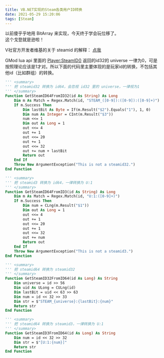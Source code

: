 ```yaml
---
title: VB.NET实现的Steam各类用户ID转换
date: 2021-05-29 15:20:06
tags: [Steam]
---
```

以前傻乎乎地用 BitArray 来实现，今天终于学会玩位移了。   
这个戈登就是逊啦！   

V社官方开发者维基的关于 steamid 的解释： [点我](https://developer.valvesoftware.com/wiki/SteamID:zh-cn)  

GMod lua api 里面的 [Player:SteamID()](https://wiki.facepunch.com/gmod/Player:SteamID) 返回的id32的 universe 一律为0，可是按照理论应该是1才对。所以下面的代码里主要体现的是玩家id的转换，不包括其他id（比如群组）的转换。    

```vb
''' <summary>
''' 把 steamid32 转换为 id64，会忽视 id32 里的 universe，一律视为1
''' </summary>
Function GetSteamID64FromID32(id As String) As Long
    Dim m As Match = Regex.Match(id, "STEAM_([0-9]):([0-9]):([0-9]+)")
    If m.Success Then
        Dim lastBit As Byte = If(m.Result("$2").Equals("1"), 1, 0)
        Dim num As Integer = CInt(m.Result("$3"))
        num <<= 1
        Dim out As Long = 1
        out <<= 4
        out += 1
        out <<= 20
        out += 1
        out <<= 32
        out += num + lastBit
        Return out
    End If
    Throw New ArgumentException("This is not a steamid32.")
End Function

''' <summary>
''' 把 steamid3 转换为 id64，一律转换为 U:1
''' </summary>
Function GetSteamID64FromID3(id As String) As Long
    Dim m As Match = Regex.Match(id, "U:1:([0-9]+)")
    If m.Success Then
        Dim num = CLng(m.Result("$1"))
        Dim out As Long = 1
        out <<= 4
        out += 1
        out <<= 20
        out += 1
        out <<= 32
        out += num
        Return out
    End If
    Throw New ArgumentException("This is not a steamid3.")
End Function

''' <summary>
''' 把 steamid64 转换为 steamid32
''' </summary>
Function GetSteamID32FromID64(id As Long) As String
    Dim universe = id >> 56
    Dim uid As ULong = CULng(id)
    Dim lastBit = uid << 63 >> 63
    Dim num = id << 32 >> 33
    Dim str = $"STEAM_{universe}:{lastBit}:{num}"
    Return str
End Function

''' <summary>
''' 把 steamid64 转换为 steamid3，一律转换为 U:1
''' </summary>
Function GetSteamID3FromID64(id As Long) As String
    Dim num = id << 32 >> 32
    Dim str = $"[U:1:{num}]"
    Return str
End Function

```
